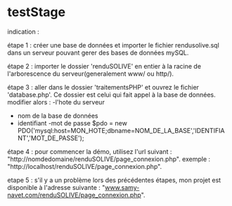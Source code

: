 # testStage
indication : 

étape 1 : créer une base de données et importer le fichier rendusolive.sql dans un serveur pouvant gerer des bases de données mySQL.

étape 2 : importer le dossier 'renduSOLIVE' en entier à la racine de l'arborescence du serveur(generalement www/ ou http/).

étape 3 : aller dans le dossier 'traitementsPHP' et ouvrez le fichier 'database.php'. Ce dossier est celui qui fait appel à la base de données. modifier alors :
-l'hote du serveur 
- nom de la base de données
- identifiant
-mot de passe
$pdo = new PDO('mysql:host=MON_HOTE;dbname=NOM_DE_LA_BASE','IDENTIFIANT','MOT_DE_PASSE');

étape 4 : pour commencer la démo, utilisez l'url suivant : "http://nomdedomaine/renduSOLIVE/page_connexion.php". exemple : "http://localhost/renduSOLIVE/page_connexion.php". 


etape 5 : s'il y a un problème lors des précédentes étapes, mon projet est disponible à l'adresse suivante : "www.samy-navet.com/renduSOLIVE/page_connexion.php".

